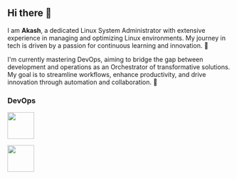 ## Hi there 👋

I am **Akash**, a dedicated Linux System Administrator with extensive experience in managing and optimizing Linux environments. My journey in tech is driven by a passion for continuous learning and innovation. 🎯

I'm currently mastering DevOps, aiming to bridge the gap between development and operations as an Orchestrator of transformative solutions. My goal is to streamline workflows, enhance productivity, and drive innovation through automation and collaboration. 🚀

### DevOps

<p float="left">
 </a>
    <a href="https://www.redhat.com/" target="_blank" >
    <img src="https://www.logolynx.com/images/logolynx/02/025e86036ed8636d0afdde52c7eb9b20.jpeg" height="60" />
  </a>
  
</p>

<p float="left">
 </a>
    <a href="https://www.redhat.com/" target="_blank" >
    <img src="https://www.logolynx.com/images/logolynx/12/12915de338ad27d9756641b39b286ee3.png" height="60" />
  </a>
  
</p>




